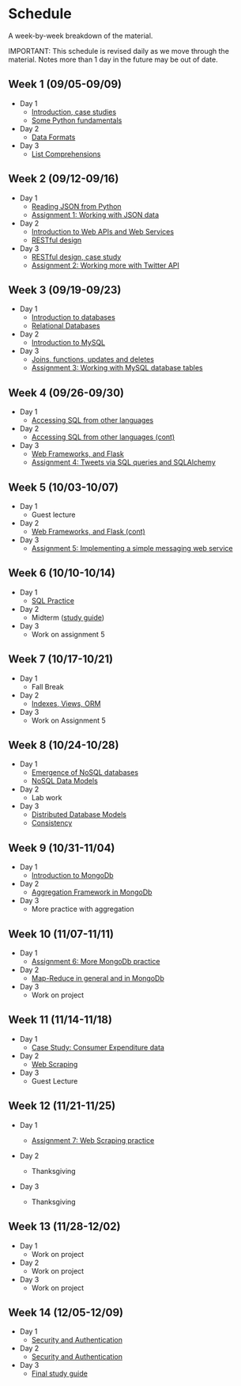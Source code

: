 # Schedule

A week-by-week breakdown of the material.

IMPORTANT: This schedule is revised daily as we move through the material. Notes more than 1 day in the future may be out of date.

## Week  1 (09/05-09/09)

- Day 1
    - [Introduction, case studies](notes/intro.md)
    - [Some Python fundamentals](notes/intro_python.md)
- Day 2
    - [Data Formats](notes/data_formats.md)
- Day 3
    - [List Comprehensions](notes/list_comprehensions.md)

## Week  2 (09/12-09/16)

- Day 1
    - [Reading JSON from Python](notes/json_python.md)
    - [Assignment 1: Working with JSON data](assignments/1.md)
- Day 2
    - [Introduction to Web APIs and Web Services](notes/web_apis.md)
    - [RESTful design](notes/rest.md)
- Day 3
    - [RESTful design, case study](notes/rest_case_study.md)
    - [Assignment 2: Working more with Twitter API](assignments/2.md)

## Week  3 (09/19-09/23)

- Day 1
    - [Introduction to databases](notes/databases_intro.md)
    - [Relational Databases](notes/databases_relational.md)
- Day 2
    - [Introduction to MySQL](notes/databases_mysql.md)
- Day 3
    - [Joins, functions, updates and deletes](notes/databases_mysql.md)
    - [Assignment 3: Working with MySQL database tables](assignments/3.md)

## Week  4 (09/26-09/30)

- Day 1
    - [Accessing SQL from other languages](notes/databases_sqlalchemy.md)
- Day 2
    - [Accessing SQL from other languages (cont)](notes/databases_sqlalchemy.md)
- Day 3
    - [Web Frameworks, and Flask](notes/databases_web_frameworks.md)
    - [Assignment 4: Tweets via SQL queries and SQLAlchemy](assignments/4.md)

## Week  5 (10/03-10/07)

- Day 1
    - Guest lecture
- Day 2
    - [Web Frameworks, and Flask (cont)](notes/databases_web_frameworks.md)
- Day 3
    - [Assignment 5: Implementing a simple messaging web service](assignments/5.md)

## Week  6 (10/10-10/14)

- Day 1
    - [SQL Practice](notes/sql_practice.md)
- Day 2
    - Midterm ([study guide](notes/midterm1_study_guide.md))
- Day 3
    - Work on assignment 5

## Week  7 (10/17-10/21)

- Day 1
    - Fall Break
- Day 2
    - [Indexes, Views, ORM](notes/sql_odds_ends.md)
- Day 3
    - Work on Assignment 5

## Week  8 (10/24-10/28)

- Day 1
    - [Emergence of NoSQL databases](notes/nosql_start.md)
    - [NoSQL Data Models](notes/nosql_data_models.md)
- Day 2
    - Lab work
- Day 3
    - [Distributed Database Models](notes/nosql_distributed.md)
    - [Consistency](notes/nosql_consistency.md)

## Week  9 (10/31-11/04)

- Day 1
    - [Introduction to MongoDb](notes/mongodb.md)
- Day 2
    - [Aggregation Framework in MongoDb](notes/mongodb_aggregation.md)
- Day 3
    - More practice with aggregation

## Week 10 (11/07-11/11)

- Day 1
    - [Assignment 6: More MongoDb practice](assignments/6.md)
- Day 2
    - [Map-Reduce in general and in MongoDb](notes/mongodb_mapreduce.md)
- Day 3
    - Work on project

## Week 11 (11/14-11/18)

- Day 1
    - [Case Study: Consumer Expenditure data](notes/mongodb_practice.md)
- Day 2
    - [Web Scraping](notes/web_scraping.md)
- Day 3
    - Guest Lecture

## Week 12 (11/21-11/25)

- Day 1
    - [Assignment 7: Web Scraping practice](assignments/7.md)

- Day 2
    - Thanksgiving
- Day 3
    - Thanksgiving

## Week 13 (11/28-12/02)

- Day 1
    - Work on project
- Day 2
    - Work on project
- Day 3
    - Work on project

## Week 14 (12/05-12/09)

- Day 1
    - [Security and Authentication](notes/security_auth.md)
- Day 2
    - [Security and Authentication](notes/security_auth.md)
- Day 3
    - [Final study guide](notes/midterm2_study_guide.md)
